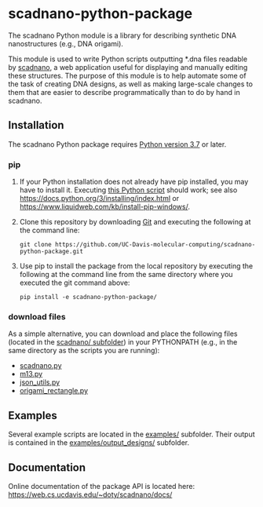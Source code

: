 # scadnano-python-package

The scadnano Python module is a library for describing synthetic DNA nanostructures (e.g., DNA origami).

This module is used to write Python scripts outputting *.dna files readable by [scadnano](https://web.cs.ucdavis.edu/~doty/scadnano/), a web application useful for displaying and manually editing these structures. The purpose of this module is to help automate some of the task of creating DNA designs, as well as making large-scale changes to them that are easier to describe programmatically than to do by hand in scadnano.

## Installation

The scadnano Python package requires [Python version 3.7](https://www.python.org/downloads/) or later. 


### pip 

1. If your Python installation does not already have pip installed, you may have to install it. 
Executing [this Python script](https://bootstrap.pypa.io/get-pip.py) should work; 
see also 
https://docs.python.org/3/installing/index.html 
or 
https://www.liquidweb.com/kb/install-pip-windows/.

2. Clone this repository by downloading [Git](https://git-scm.com/) and executing the following at the command line: 
    ```console
    git clone https://github.com/UC-Davis-molecular-computing/scadnano-python-package.git
    ```


3. Use pip to install the package from the local repository by executing the following at the command line from the same directory where you executed the git command above: 
    ```console
    pip install -e scadnano-python-package/
    ```

### download files
As a simple alternative, you can download and place the following files (located in the [scadnano/ subfolder](https://github.com/UC-Davis-molecular-computing/scadnano-python-package/tree/master/scadnano)) in your PYTHONPATH (e.g., in the same directory as the scripts you are running):

* [scadnano.py](https://github.com/UC-Davis-molecular-computing/scadnano-python-package/blob/master/scadnano/scadnano.py)
* [m13.py](https://github.com/UC-Davis-molecular-computing/scadnano-python-package/blob/master/scadnano/m13.py)
* [json_utils.py](https://github.com/UC-Davis-molecular-computing/scadnano-python-package/blob/master/scadnano/json_utils.py)
* [origami_rectangle.py](https://github.com/UC-Davis-molecular-computing/scadnano-python-package/blob/master/scadnano/origami_rectangle.py)

## Examples

Several example scripts are located in the [examples/](https://github.com/UC-Davis-molecular-computing/scadnano-python-package/tree/master/examples) subfolder. Their output is contained in the [examples/output_designs/](https://github.com/UC-Davis-molecular-computing/scadnano-python-package/tree/master/examples/output_designs) subfolder.

## Documentation

Online documentation of the package API is located here:
https://web.cs.ucdavis.edu/~doty/scadnano/docs/